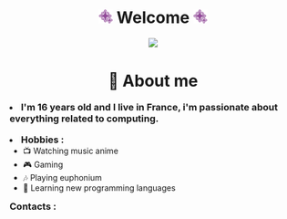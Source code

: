 <!-- Welcome -->
<h1 align="center">
  <img src="assets/ohara.png" width="24"> 
  Welcome 
  <img src="assets/ohara.png" width="24">
</h1>

<p align="center">
  <img src="assets/mijukudreamer.gif">
</p>

<!-- About me -->
<h1 align="center">
  💜 About me
</h1>

<li>
  <h3 style="display: inline;">
    I'm 16 years old and I live in France, i'm passionate about
    everything related to computing.
  </h3>
</li>

<br>

<li>
  <h3 style="display: inline;">
    Hobbies :
  </h3>

  <ul>
    <li>📺 Watching music anime</li>
    <li>🎮 Gaming</li>
    <li>🎶 Playing euphonium</li>
    <li>📖 Learning new programming languages</li>
  </ul>

  <h3 style="display: inline;">
    Contacts :
  </h3>

  <ul>
    <br>
    
  </ul>
</li>